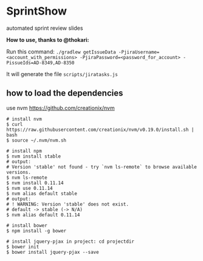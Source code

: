 # SprintShow
automated sprint review slides


**How to use, thanks to @thokari:**

Run this command:
`./gradlew getIssueData -PjiraUsername=<account_with_permissions> -PjiraPassword=<password_for_account> -PissueIds=AD-8349,AD-8350`

It will generate the file `scripts/jiratasks.js`

## how to load the dependencies
use nvm https://github.com/creationix/nvm
```
# install nvm
$ curl https://raw.githubusercontent.com/creationix/nvm/v0.19.0/install.sh | bash
$ source ~/.nvm/nvm.sh

# install npm
$ nvm install stable
# output:
# Version 'stable' not found - try `nvm ls-remote` to browse available versions.
$ nvm ls-remote
$ nvm install 0.11.14
$ nvm use 0.11.14
$ nvm alias default stable
# output:
# ! WARNING: Version 'stable' does not exist.
# default -> stable (-> N/A)
$ nvm alias default 0.11.14

# install bower
$ npm install -g bower

# install jquery-pjax in project: cd projectdir
$ bower init
$ bower install jquery-pjax --save
```